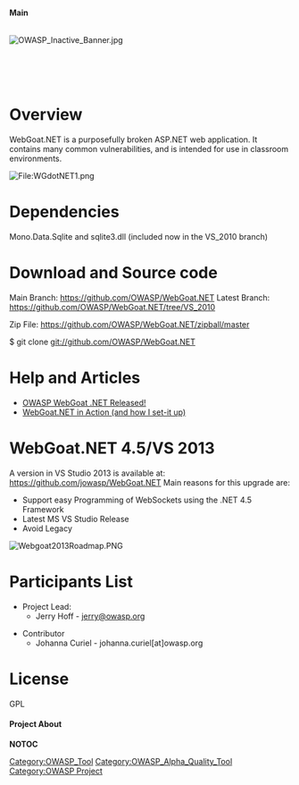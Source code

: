 #### Main

<div style="width:100%;height:100px;border:0,margin:0;overflow: hidden;">

![OWASP_Inactive_Banner.jpg](OWASP_Inactive_Banner.jpg
"OWASP_Inactive_Banner.jpg")

</div>

# Overview

WebGoat.NET is a purposefully broken ASP.NET web application. It
contains many common vulnerabilities, and is intended for use in
classroom environments.

![<File:WGdotNET1.png>](WGdotNET1.png "File:WGdotNET1.png")

# Dependencies

Mono.Data.Sqlite and sqlite3.dll (included now in the VS_2010 branch)

# Download and Source code

Main Branch: <https://github.com/OWASP/WebGoat.NET> Latest Branch:
<https://github.com/OWASP/WebGoat.NET/tree/VS_2010>

Zip File: <https://github.com/OWASP/WebGoat.NET/zipball/master>

$ git clone <git://github.com/OWASP/WebGoat.NET>

# Help and Articles

  - [OWASP WebGoat .NET
    Released\!](http://owasp.blogspot.co.uk/2012/07/owasp-webgoat-net-released.html)
  - [WebGoat.NET in Action (and how I set-it
    up)](http://blog.diniscruz.com/2013/06/webgoatnet-in-action-and-how-i-set-it-up.html)

# WebGoat.NET 4.5/VS 2013

A version in VS Studio 2013 is available at:
<https://github.com/jowasp/WebGoat.NET> Main reasons for this upgrade
are:

  - Support easy Programming of WebSockets using the .NET 4.5 Framework
  - Latest MS VS Studio Release
  - Avoid Legacy

![Webgoat2013Roadmap.PNG](Webgoat2013Roadmap.PNG
"Webgoat2013Roadmap.PNG")

# Participants List

  - Project Lead:
      - Jerry Hoff - jerry@owasp.org

<!-- end list -->

  - Contributor
      - Johanna Curiel - johanna.curiel\[at\]owasp.org

# License

GPL

#### Project About

__NOTOC__ <headertabs />

[Category:OWASP_Tool](Category:OWASP_Tool "wikilink")
[Category:OWASP_Alpha_Quality_Tool](Category:OWASP_Alpha_Quality_Tool "wikilink")
[Category:OWASP Project](Category:OWASP_Project "wikilink")